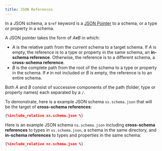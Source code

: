 ```yaml
---
title: JSON References
---
```

In a JSON schema, a `$ref` keyword is a [JSON Pointer](https://tools.ietf.org/html/rfc6901) to a schema, or a type or property in a schema.

A JSON pointer takes the form of *A*`#`*B* in which:
* *A* is the relative path from the current schema to a target schema. If *A* is empty, the reference is to a type or property in the same schema, an **in-schema reference**.
Otherwise, the reference is to a different schema, a **cross-schema reference**.
* *B* is the complete path from the root of the schema to a type or property in the schema. If `#` in not included or *B* is empty, the reference is to an entire schema.

Both *A* and *B* consist of successive components of the path (folder, type or property names) each separated by a `/`.

To demonstrate, here is a example JSON schema `xs.schema.json` that will be the target of **cross-schema references**:

```json
{%include_relative xs.schema.json %}
```

Here is an example JSON schema `ns.schema.json` including **cross-schema references** to types in `xs.schema.json`, a schema in the same directory, and **in-schema references** to
types and properties in the same schema:

```json
{%include_relative nc.schema.json %}
```
